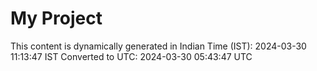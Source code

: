 # My Project

This content is dynamically generated in Indian Time (IST): 2024-03-30 11:13:47 IST
Converted to UTC: 2024-03-30 05:43:47 UTC
